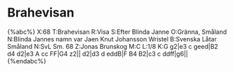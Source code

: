 # Brahevisan

{%abc%}
X:68
T:Brahevisan
R:Visa
S:Efter Blinda Janne
O:Gränna, Småland
N:Blinda Jannes namn var Jaen Knut Johansson Wristel
B:Svenska Låtar Småland
N:SvL Sm. 68
Z:Jonas Brunskog
M:C
L:1/8
K:G
g2|e3 c geed|B2 d4 d2|e3 A cc FF|G4 z2||
d2|d3 d eddB|F B4 B2|c3 c ddff|g6||
{%endabc%}

